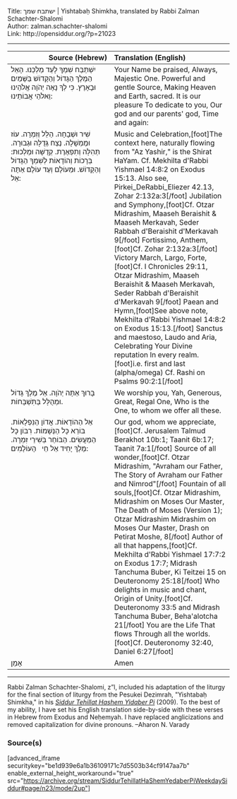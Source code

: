 <html>
<head></head>
<body>
Title: ישתבח שמך | Yishtabaḥ Shimkha, translated by Rabbi Zalman Schachter-Shalomi<br />
Author: zalman.schachter-shalomi<br />
Link: http://opensiddur.org/?p=21023
<p />
<hr />

<table style="margin-left: auto;margin-right: auto;" class="draggable">
<thead><tr><th id="x" style="text-align: right;">Source (Hebrew)</th><th style="text-align: left;">Translation (English)</th></tr></thead>
<tbody>
<tr><td style="vertical-align:top;" width="46%">
<div class="liturgy"><span lang="he">
יִשְׁתַּבַּח שִׁמְךָ 
לָעַד מַלְכֵּנוּ. 
הָאֵל הַמֶּלֶךְ הַגָּדוֹל 
וְהַקָּדוֹשׁ בַּשָּׁמַיִם וּבָאָרֶץ. 
כִּי לְךָ 
נָאֶה יְהֹוָה
אֱלֹהֵינוּ וֵאלֹהֵי אֲבוֹתֵינוּ: 
</span></div></td>
 
<td style="vertical-align:top;" width="53%">
<div class="english">
Your Name be praised, 
Always, Majestic One.
Powerful and gentle Source,
Making Heaven and Earth, sacred.
It is our pleasure 
To dedicate to you,
Our god and our parents' god,
Time and again:
</div></td></tr>


<tr><td style="vertical-align:top;" width="46%">
<div class="liturgy"><span lang="he">
שִׁיר וּשְׁבָחָה. 
הַלֵּל וְזִמְרָה. 
עוֹז וּמֶמְשָׁלָה. 
נֶצַח גְּדֻלָּה וּגְבוּרָה. 
תְּהִלָּה וְתִפְאֶרֶת. 
קְדֻשָּׁה וּמַלְכוּת: 
בְּרָכוֹת 
וְהוֹדָאוֹת 
לְשִׁמְךָ הַגָּדוֹל וְהַקָּדוֹשׁ. 
וּמֵעוֹלָם וְעַד עוֹלָם אַתָּה אֵל: 
</span></div></td>
 
<td style="vertical-align:top;" width="53%">
<div class="english">
Music and Celebration,[foot]The context here, naturally flowing from "Az Yashir," is the Shirat HaYam. Cf. Mekhilta d'Rabbi Yishmael 14:8:2 on Exodus 15:13. Also see, Pirkei_DeRabbi_Eliezer 42.13, Zohar 2:132a:3[/foot] 
Jubilation and Symphony,[foot]Cf. Otzar Midrashim, Maaseh Beraishit & Maaseh Merkavah, Seder Rabbah d'Beraishit d'Merkavah 9[/foot] 
Fortissimo, Anthem,[foot]Cf. Zohar 2:132a:3[/foot] 
Victory March, Largo, Forte,[foot]Cf. I Chronicles 29:11, Otzar Midrashim, Maaseh Beraishit & Maaseh Merkavah, Seder Rabbah d'Beraishit d'Merkavah 9[/foot] 
Paean and Hymn,[foot]See above note, Mekhilta d'Rabbi Yishmael 14:8:2 on Exodus 15:13.[/foot] 
Sanctus and maestoso,
Laudo and Aria,
Celebrating 
Your Divine reputation
In every realm.[foot]i.e. first and last (alpha/omega) Cf. Rashi on Psalms 90:2:1[/foot]
</div></td></tr>


<tr><td style="vertical-align:top;" width="46%">
<div class="liturgy"><span lang="he">
בָּרוּךְ אַתָּה יְהֹוָה.
אֵל מֶלֶךְ גָּדוֹל 
וּמְהֻלָּל 
בַּתִּשְׁבָּחוֹת. 
</span></div></td>
 
<td style="vertical-align:top;" width="53%">
<div class="english">
We worship you, Yah,
Generous, Great, Regal One,
Who is the One,
to whom we offer all these.
</div></td></tr>


<tr><td style="vertical-align:top;" width="46%">
<div class="liturgy"><span lang="he">
אֵל הַהוֹדָאוֹת. 
אֲדוֹן הַנִּפְלָאוֹת.
 בּוֹרֵא כָּל הַנְּשָׁמוֹת. 
 רִבּוֹן כָּל הַמַּעֲשִׂים. 
 הַבּוֹחֵר בְּשִׁירֵי זִמְרָה. 
 מֶלֶךְ יָחִיד 
 אֵל  חֵי 
&nbsp;
 הָעוֹלָמִים:
</span></div></td>
 
<td style="vertical-align:top;" width="53%">
<div class="english">
Our god, whom we appreciate,[foot]Cf. Jerusalem Talmud Berakhot 10b:1; Taanit 6b:17; Taanit 7a:1[/foot] 
Source of all wonder,[foot]Cf. Otzar Midrashim, "Avraham our Father, The Story of Avraham our Father and Nimrod"[/foot] 
Fountain of all souls,[foot]Cf. Otzar Midrashim, Midrashim on Moses Our Master, The Death of Moses (Version 1); Otzar Midrashim Midrashim on Moses Our Master, Drash on Petirat Moshe, 8[/foot] 
Author of all that happens,[foot]Cf. Mekhilta d'Rabbi Yishmael 17:7:2 on Exodus 17:7; Midrash Tanchuma Buber, Ki Teitzei 15 on Deuteronomy 25:18[/foot] 
Who delights in music and chant,
Origin of Unity.[foot]Cf. Deuteronomy 33:5 and Midrash Tanchuma Buber, Beha'alotcha 21[/foot] 
You are the Life
That flows 
Through all the worlds.[foot]Cf. Deuteronomy 32:40, Daniel 6:27[/foot]
</div></td></tr>


<tr><td style="vertical-align:top;" width="46%">
<div class="liturgy"><span lang="he">
אָמֵן
</span></div></td>
 
<td style="vertical-align:top;" width="53%">
<div class="english">
Amen
</div></td></tr>
</tbody></table>

<hr />

Rabbi Zalman Schachter-Shalomi, z”l, included his adaptation of the liturgy for the final section of liturgy from the Pesukei Dezimrah, "Yishtabaḥ Shimkha," in his <em><a href="https://opensiddur.org/siddurim/ha-ari/neo-hasidut/reb-zalmans-open-siddur-tehillat-hashem/">Siddur Tehillat Hashem Yidaber Pi</a></em> (2009). To the best of my ability, I have set his English translation side-by-side with these verses in Hebrew from Exodus and Neḥemyah. I have replaced anglicizations and removed capitalization for divine pronouns. –Aharon N. Varady

<h3>Source(s)</h3>

[advanced_iframe securitykey="be1d939e6a1b36109171c7d5503b34cf9147aa7b" enable_external_height_workaround="true" src="https://archive.org/stream/SiddurTehillatHaShemYedaberPiWeekdaySiddur#page/n23/mode/2up"]
</body>
</html>